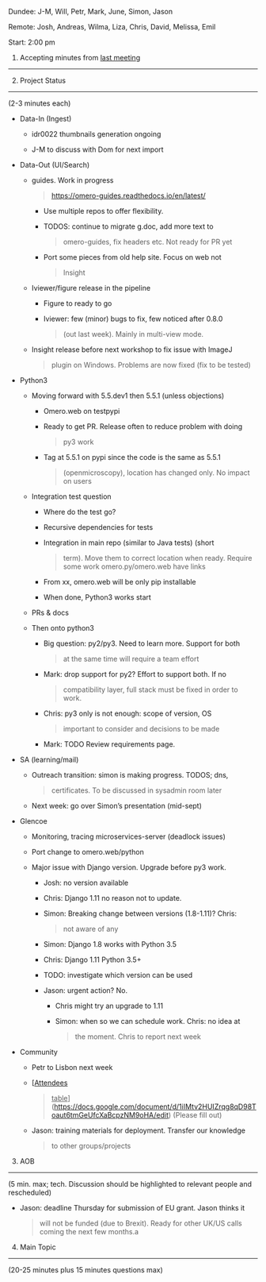 Dundee: J-M, Will, Petr, Mark, June, Simon, Jason

Remote: Josh, Andreas, Wilma, Liza, Chris, David, Melissa, Emil

Start: 2:00 pm

1. Accepting minutes from [<u>last meeting</u>](https://drive.google.com/open?id=1TndXeC3wQSZVEaB5ZGpEAaPRl1QAufSI)
-------------------------------------------------------------------------------------------------------------------

2. Project Status
-----------------

(2-3 minutes each)

-   Data-In (Ingest)

    -   idr0022 thumbnails generation ongoing

    -   J-M to discuss with Dom for next import

-   Data-Out (UI/Search)

    -   guides. Work in progress
        > [<u>https://omero-guides.readthedocs.io/en/latest/</u>](https://omero-guides.readthedocs.io/en/latest/)

        -   Use multiple repos to offer flexibility.

        -   TODOS: continue to migrate g.doc, add more text to
            > omero-guides, fix headers etc. Not ready for PR yet

        -   Port some pieces from old help site. Focus on web not
            > Insight

    -   Iviewer/figure release in the pipeline

        -   Figure to ready to go

        -   Iviewer: few (minor) bugs to fix, few noticed after 0.8.0
            > (out last week). Mainly in multi-view mode.

    -   Insight release before next workshop to fix issue with ImageJ
        > plugin on Windows. Problems are now fixed (fix to be tested)

-   Python3

    -   Moving forward with 5.5.dev1 then 5.5.1 (unless objections)

        -   Omero.web on testpypi

        -   Ready to get PR. Release often to reduce problem with doing
            > py3 work

        -   Tag at 5.5.1 on pypi since the code is the same as 5.5.1
            > (openmicroscopy), location has changed only. No impact on
            > users

    -   Integration test question

        -   Where do the test go?

        -   Recursive dependencies for tests

        -   Integration in main repo (similar to Java tests) (short
            > term). Move them to correct location when ready. Require
            > some work omero.py/omero.web have links

        -   From xx, omero.web will be only pip installable

        -   When done, Python3 works start

    -   PRs & docs

    -   Then onto python3

        -   Big question: py2/py3. Need to learn more. Support for both
            > at the same time will require a team effort

        -   Mark: drop support for py2? Effort to support both. If no
            > compatibility layer, full stack must be fixed in order to
            > work.

        -   Chris: py3 only is not enough: scope of version, OS
            > important to consider and decisions to be made

        -   Mark: TODO Review requirements page.

-   SA (learning/mail)

    -   Outreach transition: simon is making progress. TODOS; dns,
        > certificates. To be discussed in sysadmin room later

    -   Next week: go over Simon’s presentation (mid-sept)

-   Glencoe

    -   Monitoring, tracing microservices-server (deadlock issues)

    -   Port change to omero.web/python

    -   Major issue with Django version. Upgrade before py3 work.

        -   Josh: no version available

        -   Chris: Django 1.11 no reason not to update.

        -   Simon: Breaking change between versions (1.8-1.11)? Chris:
            > not aware of any

        -   Simon: Django 1.8 works with Python 3.5

        -   Chris: Django 1.11 Python 3.5+

        -   TODO: investigate which version can be used

        -   Jason: urgent action? No.

            -   Chris might try an upgrade to 1.11

            -   Simon: when so we can schedule work. Chris: no idea at
                > the moment. Chris to report next week

-   Community

    -   Petr to Lisbon next week

    -   [<u>Attendees
        > table</u>](https://docs.google.com/document/d/1iIMtv2HUIZrqg8qD98Toaut6tmGeUfcXaBcpzNM9oHA/edit)
        > (Please fill out)

    -   Jason: training materials for deployment. Transfer our knowledge
        > to other groups/projects

3. AOB
------

(5 min. max; tech. Discussion should be highlighted to relevant people
and rescheduled)

-   Jason: deadline Thursday for submission of EU grant. Jason thinks it
    > will not be funded (due to Brexit). Ready for other UK/US calls
    > coming the next few months.a

4. Main Topic
-------------

(20-25 minutes plus 15 minutes questions max)
